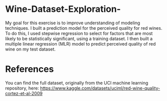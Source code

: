 # Wine-Dataset-Exploration-
My goal for this exercise is to improve understanding of modeling techniques. I built a prediction model for the perceived quality for red wines. To do this, I used stepwise regression to select for factors that are most likely to be statistically significant, using a training dataset. I then built a multiple linear regression (MLR) model to predict perceived quality of red wine on my test dataset.  

# References
You can find the full dataset, originally from the UCI machine learning repository, here: https://www.kaggle.com/datasets/uciml/red-wine-quality-cortez-et-al-2009

